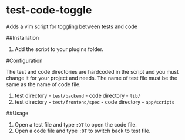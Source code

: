 test-code-toggle
================

Adds a vim script for toggling between tests and code

##Installation

1. Add the script to your plugins folder.

#Configuration

The test and code directories are hardcoded in the script and you must change it for your project and needs.
The name of test file must be the same as the name of code file.

1. test directory - ```test/backend``` - code directory - ```lib/```
2. test directory - ```test/frontend/spec``` - code directory - ```app/scripts```


##Usage

1. Open a test file and type ```:OT``` to open the code file.
2. Open a code file and type ```:OT``` to switch back to test file.


